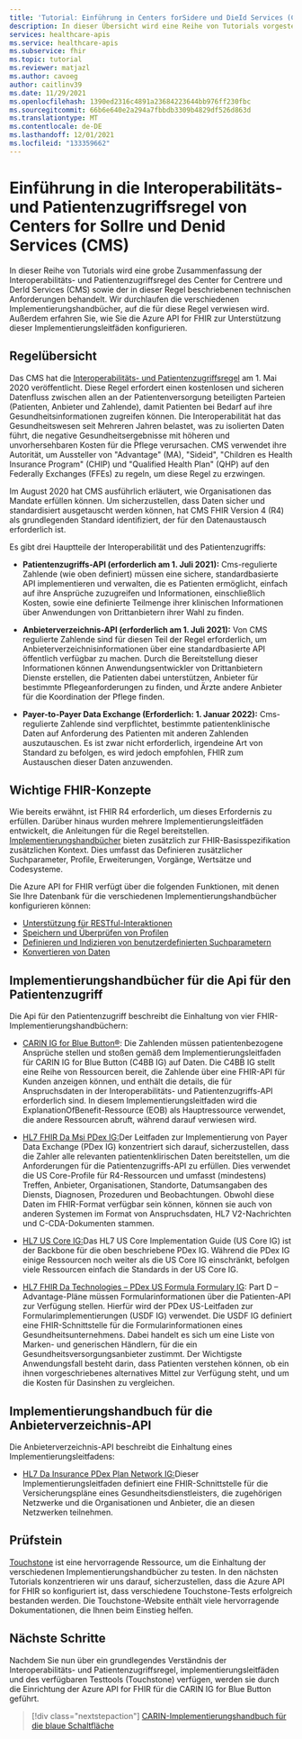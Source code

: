 ```yaml
---
title: 'Tutorial: Einführung in Centers forSidere und DieId Services (CMS) – Azure API for FHIR'
description: In dieser Übersicht wird eine Reihe von Tutorials vorgestellt, die sich auf die Interoperabilitäts- und Patientenzugriffsregel von Center for Centrere und DieId Services (CMS) beziehen.
services: healthcare-apis
ms.service: healthcare-apis
ms.subservice: fhir
ms.topic: tutorial
ms.reviewer: matjazl
ms.author: cavoeg
author: caitlinv39
ms.date: 11/29/2021
ms.openlocfilehash: 1390ed2316c4891a23684223644bb976ff230fbc
ms.sourcegitcommit: 66b6e640e2a294a7fbbdb3309b4829df526d863d
ms.translationtype: MT
ms.contentlocale: de-DE
ms.lasthandoff: 12/01/2021
ms.locfileid: "133359662"
---
```

# <a name="centers-for-medicare-and-medicaid-services-cms-interoperability-and-patient-access-rule-introduction"></a>Einführung in die Interoperabilitäts- und Patientenzugriffsregel von Centers for Sollre und Denid Services (CMS)

In dieser Reihe von Tutorials wird eine grobe Zusammenfassung der Interoperabilitäts- und Patientenzugriffsregel des Center for Centrere und DerId Services (CMS) sowie der in dieser Regel beschriebenen technischen Anforderungen behandelt. Wir durchlaufen die verschiedenen Implementierungshandbücher, auf die für diese Regel verwiesen wird. Außerdem erfahren Sie, wie Sie die Azure API for FHIR zur Unterstützung dieser Implementierungsleitfäden konfigurieren.


## <a name="rule-overview"></a>Regelübersicht

Das CMS hat die [Interoperabilitäts- und Patientenzugriffsregel](https://www.cms.gov/Regulations-and-Guidance/Guidance/Interoperability/index) am 1. Mai 2020 veröffentlicht. Diese Regel erfordert einen kostenlosen und sicheren Datenfluss zwischen allen an der Patientenversorgung beteiligten Parteien (Patienten, Anbieter und Zahlende), damit Patienten bei Bedarf auf ihre Gesundheitsinformationen zugreifen können. Die Interoperabilität hat das Gesundheitswesen seit Mehreren Jahren belastet, was zu isolierten Daten führt, die negative Gesundheitsergebnisse mit höheren und unvorhersehbaren Kosten für die Pflege verursachen. CMS verwendet ihre Autorität, um Aussteller von "Advantage" (MA), "Sideid", "Children es Health Insurance Program" (CHIP) und "Qualified Health Plan" (QHP) auf den Federally Exchanges (FFEs) zu regeln, um diese Regel zu erzwingen. 

Im August 2020 hat CMS ausführlich erläutert, wie Organisationen das Mandate erfüllen können. Um sicherzustellen, dass Daten sicher und standardisiert ausgetauscht werden können, hat CMS FHIR Version 4 (R4) als grundlegenden Standard identifiziert, der für den Datenaustausch erforderlich ist. 

Es gibt drei Hauptteile der Interoperabilität und des Patientenzugriffs:

* **Patientenzugriffs-API (erforderlich am 1. Juli 2021):** Cms-regulierte Zahlende (wie oben definiert) müssen eine sichere, standardbasierte API implementieren und verwalten, die es Patienten ermöglicht, einfach auf ihre Ansprüche zuzugreifen und Informationen, einschließlich Kosten, sowie eine definierte Teilmenge ihrer klinischen Informationen über Anwendungen von Drittanbietern ihrer Wahl zu finden.  

* **Anbieterverzeichnis-API (erforderlich am 1. Juli 2021):** Von CMS regulierte Zahlende sind für diesen Teil der Regel erforderlich, um Anbieterverzeichnisinformationen über eine standardbasierte API öffentlich verfügbar zu machen. Durch die Bereitstellung dieser Informationen können Anwendungsentwickler von Drittanbietern Dienste erstellen, die Patienten dabei unterstützen, Anbieter für bestimmte Pflegeanforderungen zu finden, und Ärzte andere Anbieter für die Koordination der Pflege finden.  

* **Payer-to-Payer Data Exchange (Erforderlich: 1. Januar 2022):** Cms-regulierte Zahlende sind verpflichtet, bestimmte patientenklinische Daten auf Anforderung des Patienten mit anderen Zahlenden auszutauschen. Es ist zwar nicht erforderlich, irgendeine Art von Standard zu befolgen, es wird jedoch empfohlen, FHIR zum Austauschen dieser Daten anzuwenden. 

## <a name="key-fhir-concepts"></a>Wichtige FHIR-Konzepte

Wie bereits erwähnt, ist FHIR R4 erforderlich, um dieses Erfordernis zu erfüllen. Darüber hinaus wurden mehrere Implementierungsleitfäden entwickelt, die Anleitungen für die Regel bereitstellen. [Implementierungshandbücher](https://www.hl7.org/fhir/implementationguide.html) bieten zusätzlich zur FHIR-Basisspezifikation zusätzlichen Kontext. Dies umfasst das Definieren zusätzlicher Suchparameter, Profile, Erweiterungen, Vorgänge, Wertsätze und Codesysteme.

Die Azure API for FHIR verfügt über die folgenden Funktionen, mit denen Sie Ihre Datenbank für die verschiedenen Implementierungshandbücher konfigurieren können:

* [Unterstützung für RESTful-Interaktionen](fhir-features-supported.md)
* [Speichern und Überprüfen von Profilen](validation-against-profiles.md)
* [Definieren und Indizieren von benutzerdefinierten Suchparametern](how-to-do-custom-search.md)
* [Konvertieren von Daten](convert-data.md)

## <a name="patient-access-api-implementation-guides"></a>Implementierungshandbücher für die Api für den Patientenzugriff

Die Api für den Patientenzugriff beschreibt die Einhaltung von vier FHIR-Implementierungshandbüchern:

* [CARIN IG for Blue Button®](http://hl7.org/fhir/us/carin-bb/STU1/index.html): Die Zahlenden müssen patientenbezogene Ansprüche stellen und stoßen gemäß dem Implementierungsleitfaden für CARIN IG for Blue Button (C4BB IG) auf Daten. Die C4BB IG stellt eine Reihe von Ressourcen bereit, die Zahlende über eine FHIR-API für Kunden anzeigen können, und enthält die details, die für Anspruchsdaten in der Interoperabilitäts- und Patientenzugriffs-API erforderlich sind. In diesem Implementierungsleitfaden wird die ExplanationOfBenefit-Ressource (EOB) als Hauptressource verwendet, die andere Ressourcen abruft, während darauf verwiesen wird.
* [HL7 FHIR Da Msi PDex IG:](http://hl7.org/fhir/us/davinci-pdex/STU1/index.html)Der Leitfaden zur Implementierung von Payer Data Exchange (PDex IG) konzentriert sich darauf, sicherzustellen, dass die Zahler alle relevanten patientenklirischen Daten bereitstellen, um die Anforderungen für die Patientenzugriffs-API zu erfüllen. Dies verwendet die US Core-Profile für R4-Ressourcen und umfasst (mindestens) Treffen, Anbieter, Organisationen, Standorte, Datumsangaben des Diensts, Diagnosen, Prozeduren und Beobachtungen. Obwohl diese Daten im FHIR-Format verfügbar sein können, können sie auch von anderen Systemen im Format von Anspruchsdaten, HL7 V2-Nachrichten und C-CDA-Dokumenten stammen.
* [HL7 US Core IG:](https://www.hl7.org/fhir/us/core/toc.html)Das HL7 US Core Implementation Guide (US Core IG) ist der Backbone für die oben beschriebene PDex IG. Während die PDex IG einige Ressourcen noch weiter als die US Core IG einschränkt, befolgen viele Ressourcen einfach die Standards in der US Core IG.

* [HL7 FHIR Da Technologies – PDex US Formula Formulary IG](http://hl7.org/fhir/us/Davinci-drug-formulary/index.html): Part D – Advantage-Pläne müssen Formularinformationen über die Patienten-API zur Verfügung stellen. Hierfür wird der PDex US-Leitfaden zur Formularimplementierungen (USDF IG) verwendet. Die USDF IG definiert eine FHIR-Schnittstelle für die Formularinformationen eines Gesundheitsunternehmens. Dabei handelt es sich um eine Liste von Marken- und generischen Händlern, für die ein Gesundheitsversorgungsanbieter zustimmt. Der Wichtigste Anwendungsfall besteht darin, dass Patienten verstehen können, ob ein ihnen vorgeschriebenes alternatives Mittel zur Verfügung steht, und um die Kosten für Dasinshen zu vergleichen.

## <a name="provider-directory-api-implementation-guide"></a>Implementierungshandbuch für die Anbieterverzeichnis-API

Die Anbieterverzeichnis-API beschreibt die Einhaltung eines Implementierungsleitfadens:

* [HL7 Da Insurance PDex Plan Network IG:](http://build.fhir.org/ig/HL7/davinci-pdex-plan-net/)Dieser Implementierungsleitfaden definiert eine FHIR-Schnittstelle für die Versicherungspläne eines Gesundheitsdienstleisters, die zugehörigen Netzwerke und die Organisationen und Anbieter, die an diesen Netzwerken teilnehmen.

## <a name="touchstone"></a>Prüfstein

[Touchstone](https://touchstone.aegis.net/touchstone/) ist eine hervorragende Ressource, um die Einhaltung der verschiedenen Implementierungshandbücher zu testen. In den nächsten Tutorials konzentrieren wir uns darauf, sicherzustellen, dass die Azure API for FHIR so konfiguriert ist, dass verschiedene Touchstone-Tests erfolgreich bestanden werden. Die Touchstone-Website enthält viele hervorragende Dokumentationen, die Ihnen beim Einstieg helfen.

## <a name="next-steps"></a>Nächste Schritte

Nachdem Sie nun über ein grundlegendes Verständnis der Interoperabilitäts- und Patientenzugriffsregel, implementierungsleitfäden und des verfügbaren Testtools (Touchstone) verfügen, werden sie durch die Einrichtung der Azure API for FHIR für die CARIN IG for Blue Button geführt. 

>[!div class="nextstepaction"]
>[CARIN-Implementierungshandbuch für die blaue Schaltfläche](carin-implementation-guide-blue-button-tutorial.md)  